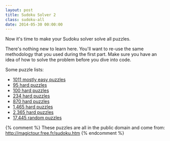 ```yaml
---
layout: post
title: Sudoku Solver 2
class: sudoku-all
date: 2014-05-30 00:00:00
---
```


Now it's time to make your Sudoku solver solve all puzzles.

There's nothing new to learn here. You'll want to re-use the same
methodology that you used during the first part. Make sure you have an idea of
how to solve the problem before you dive into code.

Some puzzle lists:

 - [1011 mostly easy puzzles][puzzles-easy]
 - [95 hard puzzles][puzzles-hard-95]
 - [100 hard puzzles][puzzles-hard-100]
 - [234 hard puzzles][puzzles-hard-234]
 - [870 hard puzzles][puzzles-hard-870]
 - [1,465 hard puzzles][puzzles-hard-1465]
 - [2,365 hard puzzles][puzzles-hard-2365]
 - [17,445 random puzzles][puzzles-huge]

{% comment %}
These puzzles are all in the public domain and come from:
http://magictour.free.fr/sudoku.htm
{% endcomment %}

[puzzles-easy]: http://magictour.free.fr/msk_009
[puzzles-hard-95]: http://magictour.free.fr/top95
[puzzles-hard-100]: http://magictour.free.fr/top100
[puzzles-hard-234]: http://magictour.free.fr/topn234
[puzzles-hard-870]: http://magictour.free.fr/top870
[puzzles-hard-1465]: http://magictour.free.fr/top1465
[puzzles-hard-2365]: http://magictour.free.fr/top2365
[puzzles-huge]: http://magictour.free.fr/subig20
